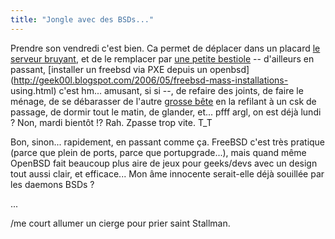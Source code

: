 ```yaml
---
title: "Jongle avec des BSDs..."
---
```


Prendre son vendredi c'est bien. Ca permet de déplacer dans un placard [le
serveur bruyant](http://lab.cyprio.net), et de le remplacer par [une petite
bestiole](http://www.sunwizard.net/annonces/detail.php?siteid=4045) \--
d'ailleurs en passant, [installer un freebsd via PXE depuis un
openbsd](http://geek00l.blogspot.com/2006/05/freebsd-mass-installations-
using.html) c'est hm... amusant, si si --, de refaire des joints, de faire le
ménage, de se débarasser de l'autre [grosse
bête](http://lab.cyprio.net/~oz/pub/hp_b132l/) en la refilant à un csk de
passage, de dormir tout le matin, de glander, et... pfff argl, on est déjà
lundi ? Non, mardi bientôt !? Rah. Zpasse trop vite. T_T

Bon, sinon... rapidement, en passant comme ça. FreeBSD c'est très pratique
(parce que plein de ports, parce que portupgrade...), mais quand même OpenBSD
fait beaucoup plus aire de jeux pour geeks/devs avec un design tout aussi
clair, et efficace... Mon âme innocente serait-elle déjà souillée par les
daemons BSDs ?

...

/me court allumer un cierge pour prier saint Stallman.

